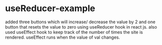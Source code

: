 # useReducer-example
added three buttons which will increase/ decrease the value by 2 and one button that resets the value to zero using useReducer hook in react js.
also used useEffect hook to keep track of the number of times the site is rendered. useEffect runs when the value of val changes.
